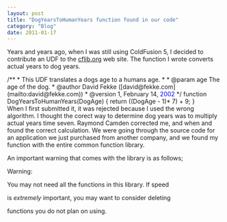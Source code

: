 ```yaml
---
layout: post
title: "DogYearsToHumanYears function found in our code"
category: "Blog"
date: 2011-01-17
---
```



Years and years ago, when I was still using ColdFusion 5, I decided to contribute an UDF to the [cflib.org](http://www.cflib.org/) web site. The function I wrote converts actual years to dog years.

<div class="code">/**  
 * This UDF translates a dogs age to a humans age.  
 *   
 * @param age The age of the dog.   
 * @author David Fekke ([david@fekke.com](mailto:david@fekke.com))   
 * @version 1, February 14,<font color="BLUE"> 2002</font>   
 */  
 function DogYearsToHumanYears(DogAge) {  
 return ((DogAge - 1)* 7) + 9;  
 }</div> When I first submitted it, it was rejected because I used the wrong algorithm. I thought the corect way to determine dog years was to multiply actual years time seven. Raymond Camden corrected me, and when and found the correct calculation.
We were going through the source code for an application we just purchased from another company, and we found my function with the entire common function library.

An important warning that comes with the library is as follows;

Warning:

You may not need all the functions in this library. If speed

is _extremely_ important, you may want to consider deleting

functions you do not plan on using.
